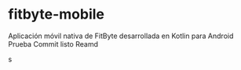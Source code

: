 # fitbyte-mobile
Aplicación móvil nativa de FitByte desarrollada en Kotlin para Android
Prueba
Commit
listo
 Reamd

 
s
